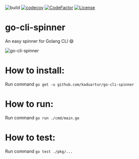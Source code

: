 ![build](https://github.com/kaduartur/go-cli-spinner/workflows/build/badge.svg)
[![codecov](https://codecov.io/gh/kaduartur/go-cli-spinner/branch/master/graph/badge.svg)](https://codecov.io/gh/kaduartur/go-cli-spinner)
[![CodeFactor](https://www.codefactor.io/repository/github/kaduartur/go-cli-spinner/badge)](https://www.codefactor.io/repository/github/kaduartur/go-cli-spinner)
[![License](https://img.shields.io/badge/License-Apache%202.0-blue.svg)](https://opensource.org/licenses/Apache-2.0)

# go-cli-spinner
An easy spinner for Golang CLI :smile:

![go-cli-spinner](https://user-images.githubusercontent.com/17505818/85238202-cff38a00-b402-11ea-9310-ea773a6b565e.gif)

# How to install:

Run command `go get -u github.com/kaduartur/go-cli-spinner`

# How to run:

Run command `go run ./cmd/main.go`


# How to test:

Run command `go test ./pkg/...`
